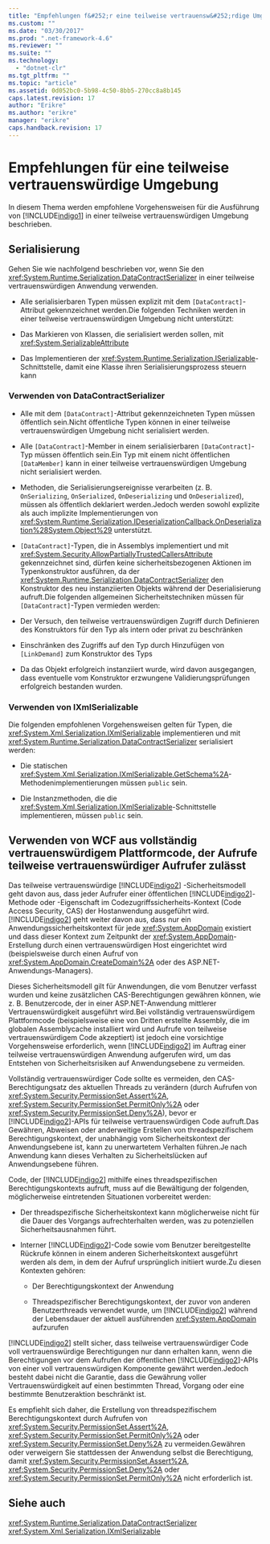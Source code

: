 ```yaml
---
title: "Empfehlungen f&#252;r eine teilweise vertrauensw&#252;rdige Umgebung | Microsoft Docs"
ms.custom: ""
ms.date: "03/30/2017"
ms.prod: ".net-framework-4.6"
ms.reviewer: ""
ms.suite: ""
ms.technology: 
  - "dotnet-clr"
ms.tgt_pltfrm: ""
ms.topic: "article"
ms.assetid: 0d052bc0-5b98-4c50-8bb5-270cc8a8b145
caps.latest.revision: 17
author: "Erikre"
ms.author: "erikre"
manager: "erikre"
caps.handback.revision: 17
---
```

# Empfehlungen f&#252;r eine teilweise vertrauensw&#252;rdige Umgebung
In diesem Thema werden empfohlene Vorgehensweisen für die Ausführung von [!INCLUDE[indigo1](../../../../includes/indigo1-md.md)] in einer teilweise vertrauenswürdigen Umgebung beschrieben.  
  
## Serialisierung  
 Gehen Sie wie nachfolgend beschrieben vor, wenn Sie den <xref:System.Runtime.Serialization.DataContractSerializer> in einer teilweise vertrauenswürdigen Anwendung verwenden.  
  
-   Alle serialisierbaren Typen müssen explizit mit dem `[DataContract]`\-Attribut gekennzeichnet werden.Die folgenden Techniken werden in einer teilweise vertrauenswürdigen Umgebung nicht unterstützt:  
  
-   Das Markieren von Klassen, die serialisiert werden sollen, mit <xref:System.SerializableAttribute>  
  
-   Das Implementieren der <xref:System.Runtime.Serialization.ISerializable>\-Schnittstelle, damit eine Klasse ihren Serialisierungsprozess steuern kann  
  
### Verwenden von DataContractSerializer  
  
-   Alle mit dem `[DataContract]`\-Attribut gekennzeichneten Typen müssen öffentlich sein.Nicht öffentliche Typen können in einer teilweise vertrauenswürdigen Umgebung nicht serialisiert werden.  
  
-   Alle `[DataContract]`\-Member in einem serialisierbaren `[DataContract]`\-Typ müssen öffentlich sein.Ein Typ mit einem nicht öffentlichen `[DataMember]` kann in einer teilweise vertrauenswürdigen Umgebung nicht serialisiert werden.  
  
-   Methoden, die Serialisierungsereignisse verarbeiten \(z. B. `OnSerializing`, `OnSerialized`, `OnDeserializing` und `OnDeserialized`\), müssen als öffentlich deklariert werden.Jedoch werden sowohl explizite als auch implizite Implementierungen von <xref:System.Runtime.Serialization.IDeserializationCallback.OnDeserialization%28System.Object%29> unterstützt.  
  
-   `[DataContract]`\-Typen, die in Assemblys implementiert und mit <xref:System.Security.AllowPartiallyTrustedCallersAttribute> gekennzeichnet sind, dürfen keine sicherheitsbezogenen Aktionen im Typenkonstruktor ausführen, da der <xref:System.Runtime.Serialization.DataContractSerializer> den Konstruktor des neu instanziierten Objekts während der Deserialisierung aufruft.Die folgenden allgemeinen Sicherheitstechniken müssen für `[DataContract]`\-Typen vermieden werden:  
  
-   Der Versuch, den teilweise vertrauenswürdigen Zugriff durch Definieren des Konstruktors für den Typ als intern oder privat zu beschränken  
  
-   Einschränken des Zugriffs auf den Typ durch Hinzufügen von `[LinkDemand]` zum Konstruktor des Typs  
  
-   Da das Objekt erfolgreich instanziiert wurde, wird davon ausgegangen, dass eventuelle vom Konstruktor erzwungene Validierungsprüfungen erfolgreich bestanden wurden.  
  
### Verwenden von IXmlSerializable  
 Die folgenden empfohlenen Vorgehensweisen gelten für Typen, die <xref:System.Xml.Serialization.IXmlSerializable> implementieren und mit <xref:System.Runtime.Serialization.DataContractSerializer> serialisiert werden:  
  
-   Die statischen <xref:System.Xml.Serialization.IXmlSerializable.GetSchema%2A>\-Methodenimplementierungen müssen `public` sein.  
  
-   Die Instanzmethoden, die die <xref:System.Xml.Serialization.IXmlSerializable>\-Schnittstelle implementieren, müssen `public` sein.  
  
## Verwenden von WCF aus vollständig vertrauenswürdigem Plattformcode, der Aufrufe teilweise vertrauenswürdiger Aufrufer zulässt  
 Das teilweise vertrauenswürdige [!INCLUDE[indigo2](../../../../includes/indigo2-md.md)] \-Sicherheitsmodell geht davon aus, dass jeder Aufrufer einer öffentlichen [!INCLUDE[indigo2](../../../../includes/indigo2-md.md)]\-Methode oder \-Eigenschaft im Codezugriffssicherheits\-Kontext \(Code Access Security, CAS\) der Hostanwendung ausgeführt wird.[!INCLUDE[indigo2](../../../../includes/indigo2-md.md)] geht weiter davon aus, dass nur ein Anwendungssicherheitskontext für jede <xref:System.AppDomain> existiert und dass dieser Kontext zum Zeitpunkt der <xref:System.AppDomain>\-Erstellung durch einen vertrauenswürdigen Host eingerichtet wird \(beispielsweise durch einen Aufruf von <xref:System.AppDomain.CreateDomain%2A> oder des ASP.NET\-Anwendungs\-Managers\).  
  
 Dieses Sicherheitsmodell gilt für Anwendungen, die vom Benutzer verfasst wurden und keine zusätzlichen CAS\-Berechtigungen gewähren können, wie z. B. Benutzercode, der in einer ASP.NET\-Anwendung mittlerer Vertrauenswürdigkeit ausgeführt wird.Bei vollständig vertrauenswürdigem Plattformcode \(beispielsweise eine von Dritten erstellte Assembly, die im globalen Assemblycache installiert wird und Aufrufe von teilweise vertrauenswürdigem Code akzeptiert\) ist jedoch eine vorsichtige Vorgehensweise erforderlich, wenn [!INCLUDE[indigo2](../../../../includes/indigo2-md.md)] im Auftrag einer teilweise vertrauenswürdigen Anwendung aufgerufen wird, um das Entstehen von Sicherheitsrisiken auf Anwendungsebene zu vermeiden.  
  
 Vollständig vertrauenswürdiger Code sollte es vermeiden, den CAS\-Berechtigungsatz des aktuellen Threads zu verändern \(durch Aufrufen von <xref:System.Security.PermissionSet.Assert%2A>, <xref:System.Security.PermissionSet.PermitOnly%2A> oder <xref:System.Security.PermissionSet.Deny%2A>\), bevor er [!INCLUDE[indigo2](../../../../includes/indigo2-md.md)]\-APIs für teilweise vertrauenswürdigen Code aufruft.Das Gewähren, Abweisen oder anderweitige Erstellen von threadspezifischem Berechtigungskontext, der unabhängig vom Sicherheitskontext der Anwendungsebene ist, kann zu unerwartetem Verhalten führen.Je nach Anwendung kann dieses Verhalten zu Sicherheitslücken auf Anwendungsebene führen.  
  
 Code, der [!INCLUDE[indigo2](../../../../includes/indigo2-md.md)] mithilfe eines threadspezifischen Berechtigungskontexts aufruft, muss auf die Bewältigung der folgenden, möglicherweise eintretenden Situationen vorbereitet werden:  
  
-   Der threadspezifische Sicherheitskontext kann möglicherweise nicht für die Dauer des Vorgangs aufrechterhalten werden, was zu potenziellen Sicherheitsausnahmen führt.  
  
-   Interner [!INCLUDE[indigo2](../../../../includes/indigo2-md.md)]\-Code sowie vom Benutzer bereitgestellte Rückrufe können in einem anderen Sicherheitskontext ausgeführt werden als dem, in dem der Aufruf ursprünglich initiiert wurde.Zu diesen Kontexten gehören:  
  
    -   Der Berechtigungskontext der Anwendung  
  
    -   Threadspezifischer Berechtigungskontext, der zuvor von anderen Benutzerthreads verwendet wurde, um [!INCLUDE[indigo2](../../../../includes/indigo2-md.md)] während der Lebensdauer der aktuell ausführenden <xref:System.AppDomain> aufzurufen  
  
 [!INCLUDE[indigo2](../../../../includes/indigo2-md.md)] stellt sicher, dass teilweise vertrauenswürdiger Code voll vertrauenswürdige Berechtigungen nur dann erhalten kann, wenn die Berechtigungen vor dem Aufrufen der öffentlichen [!INCLUDE[indigo2](../../../../includes/indigo2-md.md)]\-APIs von einer voll vertrauenswürdigen Komponente gewährt werden.Jedoch besteht dabei nicht die Garantie, dass die Gewährung voller Vertrauenswürdigkeit auf einen bestimmten Thread, Vorgang oder eine bestimmte Benutzeraktion beschränkt ist.  
  
 Es empfiehlt sich daher, die Erstellung von threadspezifischem Berechtigungskontext durch Aufrufen von <xref:System.Security.PermissionSet.Assert%2A>, <xref:System.Security.PermissionSet.PermitOnly%2A> oder <xref:System.Security.PermissionSet.Deny%2A> zu vermeiden.Gewähren oder verweigern Sie stattdessen der Anwendung selbst die Berechtigung, damit <xref:System.Security.PermissionSet.Assert%2A>, <xref:System.Security.PermissionSet.Deny%2A> oder <xref:System.Security.PermissionSet.PermitOnly%2A> nicht erforderlich ist.  
  
## Siehe auch  
 <xref:System.Runtime.Serialization.DataContractSerializer>   
 <xref:System.Xml.Serialization.IXmlSerializable>